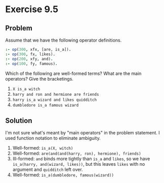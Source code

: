 # Exercise 9.5

## Problem

Assume that we have the following operator definitions.

```prolog
:- op(300, xfx, [are, is_a]).
:- op(300, fx, likes).
:- op(200, xfy, and).
:- op(100, fy, famous).
```

Which of the following are well-formed terms? What are the main operators? Give
the bracketings.

1. `X is_a witch`
2. `harry and ron and hermione are friends`
3. `harry is_a wizard and likes quidditch`
4. `dumbledore is_a famous wizard`

## Solution

I'm not sure what's meant by "main operators" in the problem statement. I used
function notation to eliminate ambiguity.

1. Well-formed: `is_a(X, witch)`
2. Well-formed: `are(and(and(harry, ron), hermione), friends)`
3. Ill-formed: `and` binds more tightly than `is_a` and `likes`, so we have
   `is_a(harry, and(wizard, likes))`, but this leaves `likes` with no argument
   and `quidditch` left over.
4. Well-formed: `is_a(dumbledore, famous(wizard))`
